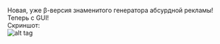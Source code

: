 Новая, уже β-версия знаменитого генератора абсурдной рекламы!<br/>
Теперь с GUI!<br/>
Скриншот: <br/>
![alt tag](https://raw.github.com/reverendhomer/AdsGenerator/master/screenshots/screen1.png)
